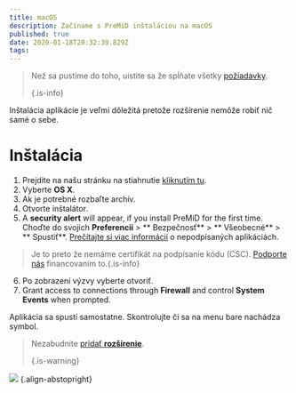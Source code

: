 ```yaml
---
title: macOS
description: Začíname s PreMiD inštaláciou na macOS
published: true
date: 2020-01-18T20:32:39.829Z
tags:
---
```


> Než sa pustíme do toho, uistite sa že spĺňate všetky [požiadavky](/install/requirements). 
> 
> {.is-info}

Inštalácia aplikácie je veľmi dôležitá pretože rozšírenie nemôže robiť nič samé o sebe.

# Inštalácia
1. Prejdite na našu stránku na stiahnutie [kliknutím tu](https://premid.app/downloads).
2. Vyberte **OS X**.
3. Ak je potrebné rozbaľte archív.
4. Otvorte inštalátor.
5. A **security alert** will appear, if you install PreMiD for the first time. Choďte do svojich **Preferencii** > ** Bezpečnosť** > ** Všeobecné** > ** Spustiť**. [Prečítajte si viac informácií](https://support.apple.com/guide/mac-help/open-a-mac-app-from-an-unidentified-developer-mh40616/mac) o nepodpísaných aplikáciách.
> Je to preto že nemáme certifikát na podpísanie kódu (CSC). [Podporte nás](https://www.patreon.com/Timeraa) financovaním to.{.is-info}
6. Po zobrazení výzvy vyberte otvoriť.
7. Grant access to connections through **Firewall** and control **System Events** when prompted.

Aplikácia sa spustí samostatne. Skontrolujte či sa na menu bare nachádza symbol.

> Nezabudnite [pridať **rozšírenie**](/install). 
> 
> {.is-warning}

![](https://img.icons8.com/color/2x/mac-logo.png) {.align-abstopright}